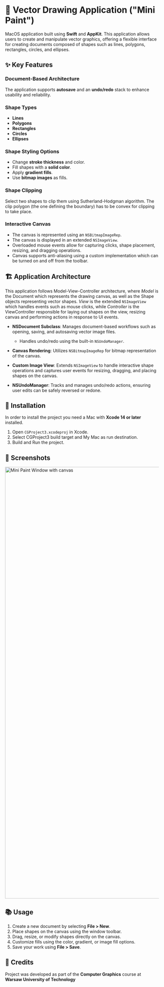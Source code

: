 # 🎨 Vector Drawing Application ("Mini Paint")
MacOS application built using **Swift** and **AppKit**.
This application allows users to create and manipulate vector graphics, offering a flexible interface for creating documents composed of shapes such as lines, polygons, rectangles, circles, and ellipses.

## ✨ Key Features
### Document-Based Architecture
The application supports **autosave** and an **undo/redo** stack to enhance usability and reliability.
  
### Shape Types
  - **Lines**
  - **Polygons**
  - **Rectangles**
  - **Circles**
  - **Ellipses**

### Shape Styling Options
  - Change **stroke thickness** and color.
  - Fill shapes with a **solid color**.
  - Apply **gradient fills**.
  - Use **bitmap images** as fills.
  
### Shape Clipping
Select two shapes to clip them using Sutherland-Hodgman algorithm. The clip polygon (the one defining the boundary) has to be convex for clipping to take place.
  
### Interactive Canvas
  - The canvas is represented using an `NSBitmapImageRep`.
  - The canvas is displayed in an extended `NSImageView`.
  - Overloaded mouse events allow for capturing clicks, shape placement, resizing, and dragging operations.
  - Canvas supports anti-aliasing using a custom implementation which can be turned on and off from the toolbar.

## 🏗️ Application Architecture
This application follows Model-View-Controller architecture, where *Model* is the Document which represents the drawing canvas, as well as the Shape objects representing vector shapes. *View* is the extended `NSImageView` which handles events such as mouse clicks, while *Controller* is the ViewController responsible for laying out shapes on the view, resizing canvas and performing actions in response to UI events.

- **NSDocument Subclass**: Manages document-based workflows such as opening, saving, and autosaving vector image files.
  - Handles undo/redo using the built-in `NSUndoManager`.
  
- **Canvas Rendering**: Utilizes `NSBitmapImageRep` for bitmap representation of the canvas.

- **Custom Image View**: Extends `NSImageView` to handle interactive shape operations and captures user events for resizing, dragging, and placing shapes on the canvas.

- **NSUndoManager**: Tracks and manages undo/redo actions, ensuring user edits can be safely reversed or redone.


## 🔨 Installation 
In order to install the project you need a Mac with **Xcode 14 or later** installed.
1. Open `CGProject3.xcodeproj` in Xcode.
2. Select CGProject3 build target and My Mac as run destination.
3. Build and Run the project.

## 📸 Screenshots

<img width="1412" alt="Mini Paint Window with canvas" src="https://github.com/user-attachments/assets/789933a8-3a5c-491b-9502-67bac1aea7f4" />


## 📚 Usage
1. Create a new document by selecting **File > New**.
2. Place shapes on the canvas using the window toolbar.
3. Drag, resize, or modify shapes directly on the canvas.
4. Customize fills using the color, gradient, or image fill options.
5. Save your work using **File > Save**.

## 📄 Credits
Project was developed as part of the **Computer Graphics** course at **Warsaw University of Technology**

